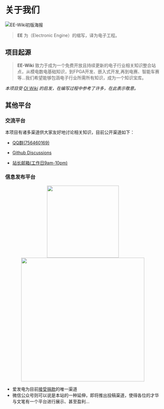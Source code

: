 # 关于我们

![EE-Wiki初版海报](https://s2.loli.net/2021/12/20/JOyzS3DleKQR4uc.jpg)

> **EE** 为（Electronic Engine）的缩写，译为电子工程。

## 项目起源

> **EE-Wiki** 致力于成为一个免费开放且持续更新的电子行业相关知识整合站点，从模电数电基础知识，到FPGA开发、嵌入式开发,再到电赛、智能车赛等...我们希望能够包涵电子行业所需所有知识，成为一个知识宝库。

*本项目受 [OI Wiki](https://oi-wiki.org/) 的启发，在编写过程中参考了许多，在此表示敬意。*

## 其他平台

### 交流平台

本项目有诸多渠道供大家友好地讨论相关知识，目前公开渠道如下：

* [QQ群(756460169)](https://jq.qq.com/?_wv=1027&k=ex93ZPGh)

* [Github Discussions](https://github.com/EE-Wiki/EE-Wiki/discussions)

* <a href="mailto:aokivan@qq.com">站长邮箱(工作日9am-10pm)</a>

### 信息发布平台

<center class="half">
    <a href ="https://afdian.net/@ee-wiki"><img src="https://s2.loli.net/2022/06/04/5RXnM9wP8jAVFKp.jpg" width="233"/></a> <img src="https://s2.loli.net/2022/06/06/rO1ICtH5Ts3e6Pj.jpg" width="400">
</center>

* 爱发电为目前[接受捐款](https://eewiki.pixelcookie.cn/intro/contribute/)的唯一渠道
* 微信公众号则可以说是本站的一种延伸，即将推出投稿渠道，使得各位的才华与文笔有一个平台进行展示、甚至盈利...
